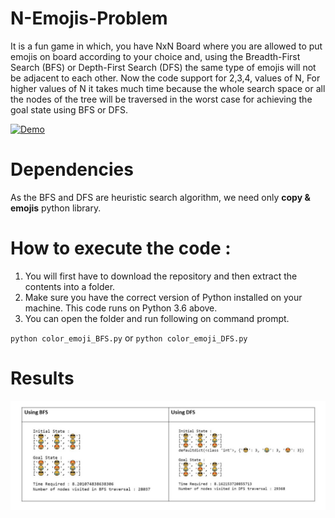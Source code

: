 # N-Emojis-Problem

It is a fun game in which, you have NxN Board where you are allowed to put emojis on board according to your choice and, using the Breadth-First Search (BFS) or Depth-First Search (DFS) the same type of emojis will not be adjacent to each other. Now the code support for 2,3,4, values of N, For higher values of N it takes much time because the whole search space or all the nodes of the tree will be traversed in the worst case for achieving the goal state using BFS or DFS.

[![Demo](https://img.youtube.com/vi/YOUTUBE_VIDEO_ID_HERE/0.jpg)](https://www.youtube.com/watch?v=xCVzakjebZo)


# Dependencies

As the BFS and DFS are heuristic search algorithm, we need only **copy & emojis** python library.

# How to execute the code :

1. You will first have to download the repository and then extract the contents into a folder.
2. Make sure you have the correct version of Python installed on your machine. This code runs on Python 3.6 above.
3. You can open the folder and run following on command prompt.

`python color_emoji_BFS.py` or `python color_emoji_DFS.py`

# Results

![output](https://github.com/Devashi-Choudhary/N-Emojis-Problem/blob/master/output.jpg)
